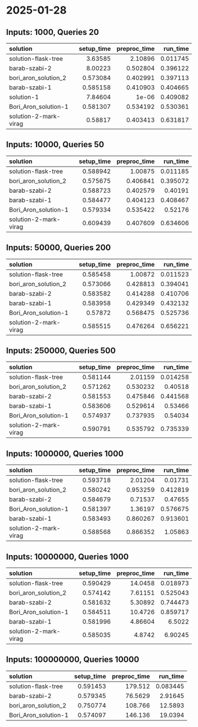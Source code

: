 # 2025-01-28

## Inputs: 1000, Queries 20

| solution              |   setup_time |   preproc_time |   run_time |
|:----------------------|-------------:|---------------:|-----------:|
| solution-flask-tree   |     3.63585  |       2.10896  |   0.011745 |
| barab-szabi-2         |     8.00223  |       0.502804 |   0.396122 |
| bori_aron_solution_2  |     0.573084 |       0.402991 |   0.397113 |
| barab-szabi-1         |     0.585158 |       0.410903 |   0.404665 |
| solution-1            |     7.84604  |       1e-06    |   0.409082 |
| Bori_Aron_solution-1  |     0.581307 |       0.534192 |   0.530361 |
| solution-2-mark-virag |     0.58817  |       0.403413 |   0.631817 |

## Inputs: 10000, Queries 50

| solution              |   setup_time |   preproc_time |   run_time |
|:----------------------|-------------:|---------------:|-----------:|
| solution-flask-tree   |     0.588942 |       1.00875  |   0.011185 |
| bori_aron_solution_2  |     0.575675 |       0.406841 |   0.395072 |
| barab-szabi-2         |     0.588723 |       0.402579 |   0.40191  |
| barab-szabi-1         |     0.584477 |       0.404123 |   0.408467 |
| Bori_Aron_solution-1  |     0.579334 |       0.535422 |   0.52176  |
| solution-2-mark-virag |     0.609439 |       0.407609 |   0.634606 |

## Inputs: 50000, Queries 200

| solution              |   setup_time |   preproc_time |   run_time |
|:----------------------|-------------:|---------------:|-----------:|
| solution-flask-tree   |     0.585458 |       1.00872  |   0.011523 |
| bori_aron_solution_2  |     0.573066 |       0.428813 |   0.394041 |
| barab-szabi-2         |     0.583582 |       0.414288 |   0.410706 |
| barab-szabi-1         |     0.583958 |       0.429349 |   0.432132 |
| Bori_Aron_solution-1  |     0.57872  |       0.568475 |   0.525736 |
| solution-2-mark-virag |     0.585515 |       0.476264 |   0.656221 |

## Inputs: 250000, Queries 500

| solution              |   setup_time |   preproc_time |   run_time |
|:----------------------|-------------:|---------------:|-----------:|
| solution-flask-tree   |     0.581144 |       2.01159  |   0.014258 |
| bori_aron_solution_2  |     0.571262 |       0.530232 |   0.40518  |
| barab-szabi-2         |     0.581553 |       0.475846 |   0.441568 |
| barab-szabi-1         |     0.583606 |       0.529614 |   0.53466  |
| Bori_Aron_solution-1  |     0.574937 |       0.737935 |   0.54034  |
| solution-2-mark-virag |     0.590791 |       0.535792 |   0.735339 |

## Inputs: 1000000, Queries 1000

| solution              |   setup_time |   preproc_time |   run_time |
|:----------------------|-------------:|---------------:|-----------:|
| solution-flask-tree   |     0.593718 |       2.01204  |   0.01731  |
| bori_aron_solution_2  |     0.580242 |       0.953259 |   0.412819 |
| barab-szabi-2         |     0.584679 |       0.71537  |   0.47655  |
| Bori_Aron_solution-1  |     0.581397 |       1.36197  |   0.576675 |
| barab-szabi-1         |     0.583493 |       0.860267 |   0.913601 |
| solution-2-mark-virag |     0.588568 |       0.866352 |   1.05863  |

## Inputs: 10000000, Queries 1000

| solution              |   setup_time |   preproc_time |   run_time |
|:----------------------|-------------:|---------------:|-----------:|
| solution-flask-tree   |     0.590429 |       14.0458  |   0.018973 |
| bori_aron_solution_2  |     0.574142 |        7.61151 |   0.525043 |
| barab-szabi-2         |     0.581632 |        5.30892 |   0.744473 |
| Bori_Aron_solution-1  |     0.584511 |       10.4726  |   0.859717 |
| barab-szabi-1         |     0.581996 |        4.86604 |   6.5022   |
| solution-2-mark-virag |     0.585035 |        4.8742  |   6.90245  |

## Inputs: 100000000, Queries 10000

| solution             |   setup_time |   preproc_time |   run_time |
|:---------------------|-------------:|---------------:|-----------:|
| solution-flask-tree  |     0.591453 |       179.512  |   0.083445 |
| barab-szabi-2        |     0.579345 |        76.5629 |   2.91645  |
| bori_aron_solution_2 |     0.750774 |       108.766  |  12.5893   |
| Bori_Aron_solution-1 |     0.574097 |       146.136  |  19.0394   |